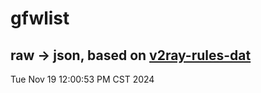 # gfwlist
## raw -> json, based on [v2ray-rules-dat](https://github.com/Loyalsoldier/v2ray-rules-dat)
Tue Nov 19 12:00:53 PM CST 2024

